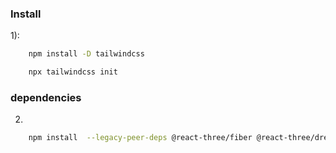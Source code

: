 ### Install
    
1): 

```bash
    npm install -D tailwindcss

    npx tailwindcss init
```

### dependencies
2) 
```bash
    npm install  --legacy-peer-deps @react-three/fiber @react-three/drei maat react-tilt react-vertical-timeline-components @emailjs/browser framer-motiion react-router-dom
```
